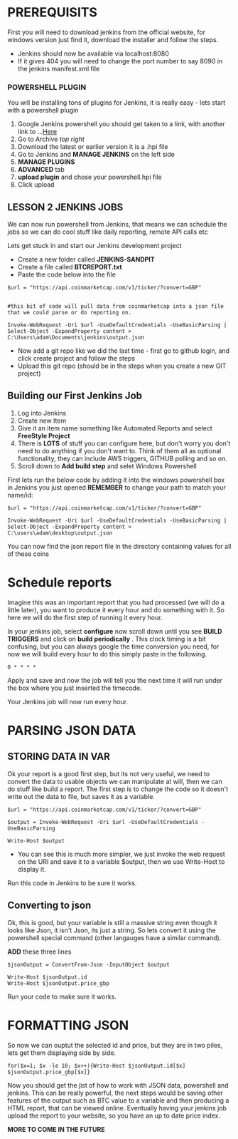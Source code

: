 

# PREREQUISITS

First you will need to download jenkins from the official website, for windows version just find it, download the installer and follow the steps. 
* Jenkins should now be available via localhost:8080
* If it gives 404 you will need to change the port number to say 8090 in the jenkins manifest.xml file 

### POWERSHELL PLUGIN

You will be installing tons of plugins for Jenkins, it is really easy - lets start with a powershell plugin 

1. Google Jenkins powershell you should get taken to a link, with another link to ...[Here](https://plugins.jenkins.io/powershell)
2. Go to Archive *top right*
3. Download the latest or earlier version it is a .hpi file 
4. Go to Jenkins and __MANAGE JENKINS__ on the left side
5. __MANAGE PLUGINS__
6. __ADVANCED__ tab
7. __upload plugin__ and chose your powershell.hpi file
8. Click upload 


## LESSON 2 JENKINS JOBS

We can now run powershell from Jenkins, that means we can schedule the jobs so we can do cool stuff like daily reporting, remote API calls etc

Lets get stuck in and start our Jenkins development project

* Create a new folder called __JENKINS-SANDPIT__
* Create a file called __BTCREPORT.txt__
* Paste the code below into the file 
```
$url = "https://api.coinmarketcap.com/v1/ticker/?convert=GBP"


#this bit of code will pull data from coinmarketcap into a json file that we could parse or do reporting on.

Invoke-WebRequest -Uri $url -UseDefaultCredentials -UseBasicParsing | Select-Object -ExpandProperty content > C:\Users\adam\Documents\jenkins\output.json
```

* Now add a git repo like we did the last time - first go to github login, and click create project and follow the steps 
* Upload this git repo (should be in the steps when you create a new GIT project)


## Building our First Jenkins Job
1. Log into Jenkins 
2. Create new Item
3. Give it an item name something like Automated Reports and select __FreeStyle Project__
4. There is __LOTS__ of stuff you can configure here, but don't worry you don't need to do anything if you don't want to. Think of them all as optional functionality, they can include AWS triggers, GITHUB polling and so on.
5. Scroll down to __Add build step__ and selet Windows Powershell

First lets run the below code by adding it into the windows powershell box in Jenkins you just opened **REMEMBER** to change your path to match your name/id:

```
$url = "https://api.coinmarketcap.com/v1/ticker/?convert=GBP"

Invoke-WebRequest -Uri $url -UseDefaultCredentials -UseBasicParsing | Select-Object -ExpandProperty content > C:\users\adam\desktop\output.json

```
You can now find the json report file in the directory containing values for all of these coins

# Schedule reports

Imagine this was an important report that you had processed (we will do a little later), you want to produce it every hour and do something with it. So here we will do the first step of running it every hour.

In your jenkins job, select __configure__ now scroll down until you see __BUILD TRIGGERS__ and click on __build periodically__ . 
This clock timing is a bit confusing, but you can always google the time conversion you need, for now we will build every hour to do this simply paste in the following. 

```
0 * * * *
```

Apply and save and now the job will tell you the next time it will run under the box where you just inserted the timecode. 

Your Jenkins job will now run every hour.
# PARSING JSON DATA

## STORING DATA IN VAR

Ok your report is a good first step, but its not very useful, we need to convert the data to usable objects we can manipulate at will, then we can do stuff like build a report. The first step is to change the code so it doesn't write out the data to file, but saves it as a variable. 

```
$url = "https://api.coinmarketcap.com/v1/ticker/?convert=GBP"

$output = Invoke-WebRequest -Uri $url -UseDefaultCredentials -UseBasicParsing 

Write-Host $output
```

* You can see this is much more simpler, we just invoke the web request on the URI and save it to a variable $output, then we use Write-Host to display it.

Run this code in Jenkins to be sure it works. 

## Converting to json

Ok, this is good, but your variable is still a massive string even though it looks like Json, it isn't Json, its just a string. So lets convert it using the powershell special command (other langauges have a similar command).

__ADD__ these three lines

```
$jsonOutput = ConvertFrom-Json -InputObject $output

Write-Host $jsonOutput.id
Write-Host $jsonOutput.price_gbp

```

Run your code to make sure it works.

# FORMATTING JSON

So now we can ouptut the selected id and price, but they are in two piles, lets get them displaying side by side.

```
for($x=1; $x -le 10; $x++){Write-Host $jsonOutput.id[$x] $jsonOutput.price_gbp[$x]}
```


Now you should get the jist of how to work with JSON data, powershell and jenkins. This can be really powerful, the next steps would be saving other features of the output such as BTC value to a variable and then producing a HTML report, that can be viewed online. Eventually having your jenkins job upload the report to your website, so you have an up to date price index. 

__MORE TO COME IN THE FUTURE__


